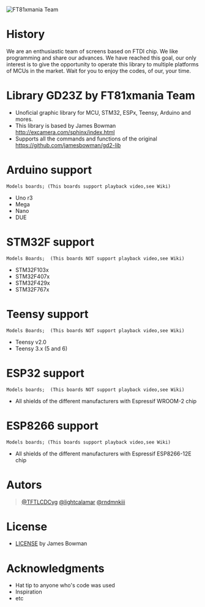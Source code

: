 
![FT81xmania Team](https://ft81xmania.com/comunidad/images/logo.png)

# History
We are an enthusiastic team of screens based on FTDI chip. We like programming and share our advances. We have reached this goal, our only interest is to give the opportunity to operate this library to multiple platforms of MCUs in the market. Wait for you to enjoy the codes, of our, your time.

# Library GD23Z by FT81xmania Team
+ Unoficial graphic library for MCU, STM32, ESPx, Teensy, Arduino and mores.
+ This library is based by James Bowman http://excamera.com/sphinx/index.html
+ Supports all the commands and functions of the original https://github.com/jamesbowman/gd2-lib

# Arduino support
    Models boards; (This boards support playback video,see Wiki)
* Uno r3
* Mega
* Nano
* DUE

# STM32F support
    Models Boards;  (This boards NOT support playback video,see Wiki)
* STM32F103x
* STM32F407x
* STM32F429x
* STM32F767x

# Teensy support 
    Models Boards;  (This boards NOT support playback video,see Wiki)
* Teensy v2.0
* Teensy 3.x (5 and 6)

# ESP32 support  
    Models boards;  (This boards NOT support playback video,see Wiki)
* All shields of the different manufacturers with Espressif WROOM-2 chip

# ESP8266 support
    Models boards; (This boards support playback video,see Wiki)
* All shields of the different manufacturers with Espressif ESP8266-12E chip

# Autors
> [@TFTLCDCyg](https://ft81xmania.com/comunidad/Usuario-tftlcdcyg)
> [@lightcalamar](https://ft81xmania.com/comunidad/Usuario-lightcalamar)
> [@rndmnkiii](https://ft81xmania.com/comunidad/Usuario-rndmnkiii)

# License
* [LICENSE](https://github.com/lightcalamar/GD23Z/blob/master/LICENSE "LICENSE") by James Bowman

# Acknowledgments
- Hat tip to anyone who's code was used
- Inspiration
- etc
